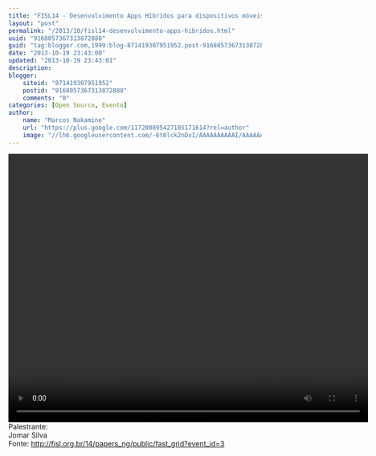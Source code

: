 ```yaml
---
title: "FISL14 - Desenvolvimento Apps Híbridos para dispositivos móveis com HTML5"
layout: "post"
permalink: "/2013/10/fisl14-desenvolvimento-apps-hibridos.html"
uuid: "9168057367313872888"
guid: "tag:blogger.com,1999:blog-871419307951952.post-9168057367313872888"
date: "2013-10-19 23:43:00"
updated: "2013-10-19 23:43:01"
description: 
blogger:
    siteid: "871419307951952"
    postid: "9168057367313872888"
    comments: "0"
categories: [Open Source, Evento]
author: 
    name: "Marcos Nakamine"
    url: "https://plus.google.com/117200895427105171614?rel=author"
    image: "//lh6.googleusercontent.com/-6t0lck2nDvI/AAAAAAAAAAI/AAAAAAAAOBw/_9ON3AiIr48/s32-c/photo.jpg"
---
```


<div class="css-full-post-content js-full-post-content">
<video controls="" height="535" width="716"><source src="http://hemingway.softwarelivre.org/fisl14/high/40t/sala40t-high-201307061157.ogg"></source>Your browser does not support the video tag.</video><br>Palestrante:<br>Jomar Silva<br>Fonte: <a href="http://fisl.org.br/14/papers_ng/public/fast_grid?event_id=3">http://fisl.org.br/14/papers_ng/public/fast_grid?event_id=3</a>
</div>